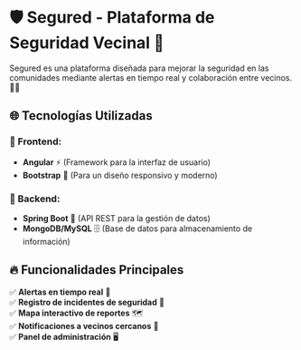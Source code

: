 # 🛡️ Segured - Plataforma de Seguridad Vecinal 🚨

Segured es una plataforma diseñada para mejorar la seguridad en las comunidades mediante alertas en tiempo real y colaboración entre vecinos. 📢🏡  

## 🌐 Tecnologías Utilizadas

### 📌 Frontend:
- **Angular** ⚡ (Framework para la interfaz de usuario)
- **Bootstrap** 🎨 (Para un diseño responsivo y moderno)

### 🔧 Backend:
- **Spring Boot** 🚀 (API REST para la gestión de datos)
- **MongoDB/MySQL** 🗄️ (Base de datos para almacenamiento de información)

## 🔥 Funcionalidades Principales

✅ **Alertas en tiempo real** 📲  
✅ **Registro de incidentes de seguridad** 📝  
✅ **Mapa interactivo de reportes** 🗺️  
✅ **Notificaciones a vecinos cercanos** 🔔  
✅ **Panel de administración** 🖥️  
